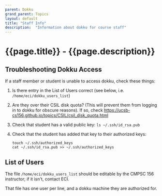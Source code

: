 ```yaml
---
parent: Dokku
grand_parent: Topics
layout: default
title: "Staff Info"
description:  "Information about dokku for course staff"
---
```


# {{page.title}} - {{page.description}}

## Troubleshooting Dokku Access

If a staff member or student is unable to access dokku, check these things:

1. Is there entry in the List of Users correct (see below, i.e. `/home/eci/dokku_users_list`)
2. Are they over their CSIL disk quota? (This will prevent them from logging in to dokku for obscure reasons). If so, check <https://ucsb-cs156.github.io/topics/CSIL/csil_disk_quota.html>
3. Check that student has a valid public key: `ls ~/.ssh/id_rsa.pub`
4. Check that the student has added that key to their authorized keys:
   
   ```text
   touch ~/.ssh/authorized_keys
   cat ~/.ssh/id_rsa.pub >> ~/.ssh/authorized_keys
   ``` 

## List of Users

The file `/home/eci/dokku_users_list` should be editable by the CMPSC 156 instructor; if it isn't, contact ECI.

That file has one user per line, and a dokku machine they are authorized for.
